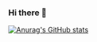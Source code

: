 ### Hi there 👋

[![Anurag's GitHub stats](https://github-readme-stats.vercel.app/api?username=thailoeduardo)](https://github.com/anuraghazra/github-readme-stats?hide=issues,contribs?count_private=true?show_icons=true)

<!--
**thailoeduardo/thailoeduardo** is a ✨ _special_ ✨ repository because its `README.md` (this file) appears on your GitHub profile.

Here are some ideas to get you started:

- 🔭 I’m currently working on ...
- 🌱 I’m currently learning ...
- 👯 I’m looking to collaborate on ...
- 🤔 I’m looking for help with ...
- 💬 Ask me about ...
- 📫 How to reach me: ...
- 😄 Pronouns: ...
- ⚡ Fun fact: ...
-->
